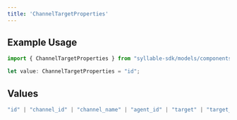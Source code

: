 ```yaml
---
title: 'ChannelTargetProperties'
---
```


## Example Usage

```typescript
import { ChannelTargetProperties } from "syllable-sdk/models/components";

let value: ChannelTargetProperties = "id";
```

## Values

```typescript
"id" | "channel_id" | "channel_name" | "agent_id" | "target" | "target_mode" | "fallback_target" | "is_test"
```